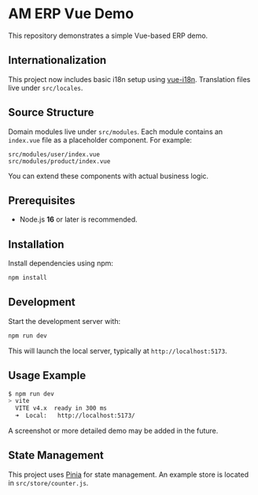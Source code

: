 # AM ERP Vue Demo

This repository demonstrates a simple Vue-based ERP demo.


## Internationalization

This project now includes basic i18n setup using [vue-i18n](https://vue-i18n.intlify.dev/).
Translation files live under `src/locales`.

## Source Structure

Domain modules live under `src/modules`. Each module contains an
`index.vue` file as a placeholder component. For example:

```
src/modules/user/index.vue
src/modules/product/index.vue
```

You can extend these components with actual business logic.


## Prerequisites

- Node.js **16** or later is recommended.

## Installation

Install dependencies using npm:

```bash
npm install
```

## Development

Start the development server with:

```bash
npm run dev
```

This will launch the local server, typically at `http://localhost:5173`.

## Usage Example

```bash
$ npm run dev
> vite
  VITE v4.x  ready in 300 ms
  ➜  Local:   http://localhost:5173/
```

A screenshot or more detailed demo may be added in the future.

## State Management

This project uses [Pinia](https://pinia.vuejs.org/) for state management. An example
store is located in `src/store/counter.js`.
